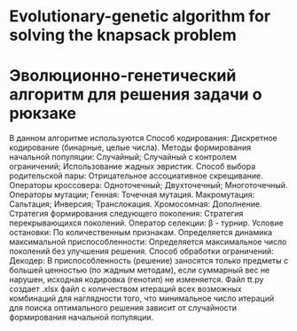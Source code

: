 # Evolutionary-genetic algorithm for solving the knapsack problem

# Эволюционно-генетический алгоритм для решения задачи о рюкзаке
В данном алгоритме используются
  Способ кодирования: 
    Дискретное кодирование (бинарные, целые числа).
  Методы формирования начальной популяции:
    Случайный;
    Случайный с контролем ограничений;
    Использование жадных эвристик.
  Способ выбора родительской пары:
    Отрицательное ассоциативное скрещивание.
  Операторы кроссовера:
    Одноточечный;
    Двухточечный;
    Многоточечный.
  Операторы мутации;
    Генная:
      Точечная мутация.
    Макромутация:
      Сальтация;
      Инверсия;
      Транслокация.
    Хромосомная:
      Дополнение.
  Стратегия формирования следующего поколения:
    Стратегия перекрывающихся поколений.
  Оператор селекции:
    β - турнир.
  Условие остановки:
    По количественным признакам. Определяется динамика максимальной приспособленности:
      Определяется максимальное число поколений без улучшения решения.
  Способ обработки ограничений:
    Декодер:
      В приспособленность (решение) заносятся только предметы с большей ценностью (по жадным методам), если суммарный вес не нарушен, исходная кодировка (генотип) не изменяется.
Файл tt.py создает .xlsx файл с количеством итераций всех возможных комбинаций для наглядности того, что минимальное число итераций для поиска оптимального решения зависит от случайности формирования начальной популяции.

